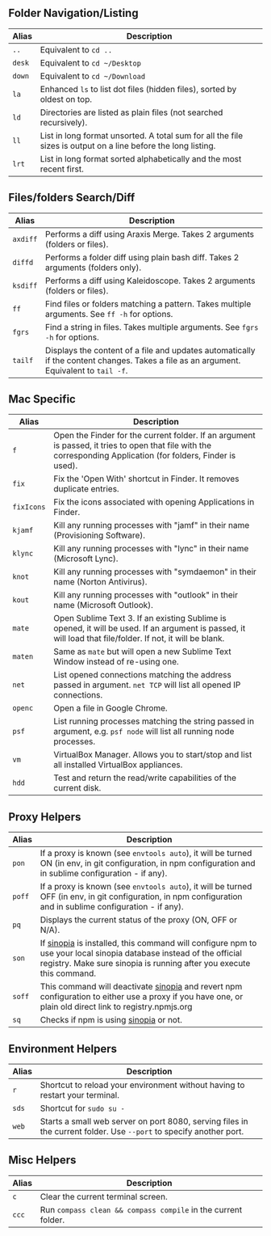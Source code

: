 ## Folder Navigation/Listing

Alias | Description
------|-------------
`..`  | Equivalent to `cd ..`
`desk`| Equivalent to `cd ~/Desktop`
`down`| Equivalent to `cd ~/Download`
`la`  | Enhanced `ls` to list dot files (hidden files), sorted by oldest on top.
`ld`  | Directories are listed as plain files (not searched recursively).
`ll`  | List in long format unsorted. A total sum for all the file sizes is output on a line before the long listing.
`lrt` | List in long format sorted alphabetically and the most recent first.



## Files/folders Search/Diff

Alias    | Description
---------|-------------
`axdiff` | Performs a diff using Araxis Merge. Takes 2 arguments (folders or files).
`diffd`  | Performs a folder diff using plain bash diff. Takes 2 arguments (folders only).
`ksdiff` | Performs a diff using Kaleidoscope. Takes 2 arguments (folders or files).
`ff`     | Find files or folders matching a pattern. Takes multiple arguments. See `ff -h` for options.
`fgrs`   | Find a string in files. Takes multiple arguments. See `fgrs -h` for options.
`tailf`  | Displays the content of a file and updates automatically if the content changes. Takes a file as an argument. Equivalent to `tail -f`.


## Mac Specific

Alias      | Description
-----------|-------------
`f`        | Open the Finder for the current folder. If an argument is passed, it tries to open that file with the corresponding Application (for folders, Finder is used).
`fix`      | Fix the 'Open With' shortcut in Finder. It removes duplicate entries.
`fixIcons` | Fix the icons associated with opening Applications in Finder.
`kjamf`    | Kill any running processes with "jamf" in their name (Provisioning Software).
`klync`    | Kill any running processes with "lync" in their name (Microsoft Lync).
`knot`     | Kill any running processes with "symdaemon" in their name (Norton Antivirus).
`kout`     | Kill any running processes with "outlook" in their name (Microsoft Outlook).
`mate`     | Open Sublime Text 3. If an existing Sublime is opened, it will be used. If an argument is passed, it will load that file/folder. If not, it will be blank.
`maten`    | Same as `mate` but will open a new Sublime Text Window instead of re-using one.
`net`      | List opened connections matching the address passed in argument. `net TCP` will list all opened IP connections.
`openc`    | Open a file in Google Chrome.
`psf`      | List running processes matching the string passed in argument, e.g. `psf node` will list all running node processes.
`vm`       | VirtualBox Manager. Allows you to start/stop and list all installed VirtualBox appliances.
`hdd`      | Test and return the read/write capabilities of the current disk.


## Proxy Helpers

Alias    | Description
---------|-------------
`pon`    | If a proxy is known (see `envtools auto`), it will be turned ON (in env, in git configuration, in npm configuration and in sublime configuration - if any).
`poff`   | If a proxy is known (see `envtools auto`), it will be turned OFF (in env, in git configuration, in npm configuration and in sublime configuration - if any).
`pq`     | Displays the current status of the proxy (ON, OFF or N/A).
`son`    | If [sinopia](https://www.npmjs.com/package/sinopia) is installed, this command will configure npm to use your local sinopia database instead of the official registry. Make sure sinopia is running after you execute this command.
`soff`   | This command will deactivate [sinopia](https://www.npmjs.com/package/sinopia) and revert npm configuration to either use a proxy if you have one, or plain old direct link to registry.npmjs.org
`sq`     | Checks if npm is using [sinopia](https://www.npmjs.com/package/sinopia) or not.


## Environment Helpers

Alias    | Description
---------|-------------
`r`      | Shortcut to reload your environment without having to restart your terminal.
`sds`    | Shortcut for `sudo su -`
`web`    | Starts a small web server on port 8080, serving files in the current folder. Use `--port` to specify another port.


## Misc Helpers

Alias    | Description
---------|-------------
`c`      | Clear the current terminal screen.
`ccc`    | Run `compass clean && compass compile` in the current folder.
